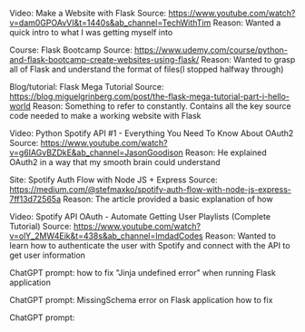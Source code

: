 Video: Make a Website with Flask
Source: https://www.youtube.com/watch?v=dam0GPOAvVI&t=1440s&ab_channel=TechWithTim
Reason: Wanted a quick intro to what I was getting myself into

Course: Flask Bootcamp
Source: https://www.udemy.com/course/python-and-flask-bootcamp-create-websites-using-flask/
Reason: Wanted to grasp all of Flask and understand the format of files(I stopped halfway through) 

Blog/tutorial: Flask Mega Tutorial
Source: https://blog.miguelgrinberg.com/post/the-flask-mega-tutorial-part-i-hello-world
Reason: Something to refer to constantly. Contains all the key source code needed to make a working website with Flask

Video: Python Spotify API #1 - Everything You Need To Know About OAuth2
Source: https://www.youtube.com/watch?v=g6IAGvBZDkE&ab_channel=JasonGoodison
Reason: He explained OAuth2 in a way that my smooth brain could understand

Site: Spotify Auth Flow with Node JS + Express
Source: https://medium.com/@stefmaxko/spotify-auth-flow-with-node-js-express-7ff13d72565a
Reason: The article provided a basic explanation of how 

Video: Spotify API OAuth - Automate Getting User Playlists (Complete Tutorial)
Source: https://www.youtube.com/watch?v=olY_2MW4Eik&t=438s&ab_channel=ImdadCodes
Reason: Wanted to learn how to authenticate the user with Spotify and connect with the API to get user information


ChatGPT prompt: how to fix "Jinja undefined error" when running Flask application

ChatGPT prompt: MissingSchema error on Flask application how to fix

ChatGPT prompt: 
